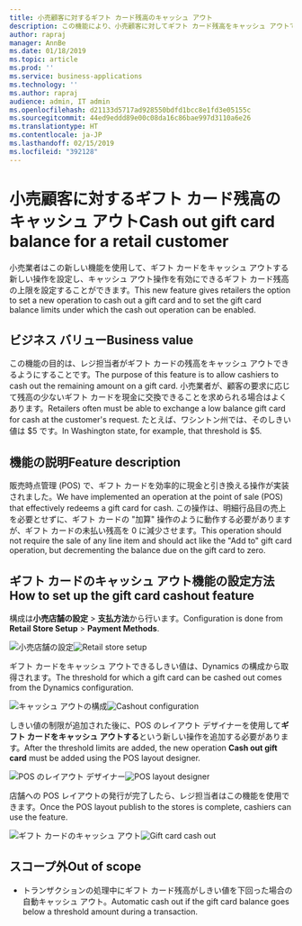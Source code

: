 ```yaml
---
title: 小売顧客に対するギフト カード残高のキャッシュ アウト
description: この機能により、小売顧客に対してギフト カード残高をキャッシュ アウトできるようになります。
author: rapraj
manager: AnnBe
ms.date: 01/18/2019
ms.topic: article
ms.prod: ''
ms.service: business-applications
ms.technology: ''
ms.author: rapraj
audience: admin, IT admin
ms.openlocfilehash: d21133d5717ad928550bdfd1bcc8e1fd3e05155c
ms.sourcegitcommit: 44ed9eddd89e00c08da16c86bae997d3110a6e26
ms.translationtype: HT
ms.contentlocale: ja-JP
ms.lasthandoff: 02/15/2019
ms.locfileid: "392128"
---
```

# <a name="cash-out-gift-card-balance-for-a-retail-customer"></a><span data-ttu-id="f6fd8-103">小売顧客に対するギフト カード残高のキャッシュ アウト</span><span class="sxs-lookup"><span data-stu-id="f6fd8-103">Cash out gift card balance for a retail customer</span></span>



<span data-ttu-id="f6fd8-104">小売業者はこの新しい機能を使用して、ギフト カードをキャッシュ アウトする新しい操作を設定し、キャッシュ アウト操作を有効にできるギフト カード残高の上限を設定することができます。</span><span class="sxs-lookup"><span data-stu-id="f6fd8-104">This new feature gives retailers the option to set a new operation to cash out a gift card and to set the gift card balance limits under which the cash out operation can be enabled.</span></span> 

## <a name="business-value"></a><span data-ttu-id="f6fd8-105">ビジネス バリュー</span><span class="sxs-lookup"><span data-stu-id="f6fd8-105">Business value</span></span>
<span data-ttu-id="f6fd8-106">この機能の目的は、レジ担当者がギフト カードの残高をキャッシュ アウトできるようにすることです。</span><span class="sxs-lookup"><span data-stu-id="f6fd8-106">The purpose of this feature is to allow cashiers to cash out the remaining amount on a gift card.</span></span> <span data-ttu-id="f6fd8-107">小売業者が、顧客の要求に応じて残高の少ないギフト カードを現金に交換できることを求められる場合はよくあります。</span><span class="sxs-lookup"><span data-stu-id="f6fd8-107">Retailers often must be able to exchange a low balance gift card for cash at the customer's request.</span></span> <span data-ttu-id="f6fd8-108">たとえば、ワシントン州では、そのしきい値は $5 です。</span><span class="sxs-lookup"><span data-stu-id="f6fd8-108">In Washington state, for example, that threshold is $5.</span></span> 

## <a name="feature-description"></a><span data-ttu-id="f6fd8-109">機能の説明</span><span class="sxs-lookup"><span data-stu-id="f6fd8-109">Feature description</span></span>
<span data-ttu-id="f6fd8-110">販売時点管理 (POS) で、ギフト カードを効率的に現金と引き換える操作が実装されました。</span><span class="sxs-lookup"><span data-stu-id="f6fd8-110">We have implemented an operation at the point of sale (POS) that effectively redeems a gift card for cash.</span></span> <span data-ttu-id="f6fd8-111">この操作は、明細行品目の売上を必要とせずに、ギフト カードの "加算" 操作のように動作する必要がありますが、ギフト カードの未払い残高を 0 に減少させます。</span><span class="sxs-lookup"><span data-stu-id="f6fd8-111">This operation should not require the sale of any line item and should act like the "Add to" gift card operation, but decrementing the balance due on the gift card to zero.</span></span>  

## <a name="how-to-set-up-the-gift-card-cashout-feature"></a><span data-ttu-id="f6fd8-112">ギフト カードのキャッシュ アウト機能の設定方法</span><span class="sxs-lookup"><span data-stu-id="f6fd8-112">How to set up the gift card cashout feature</span></span>

<span data-ttu-id="f6fd8-113">構成は**小売店舗の設定** \> **支払方法**から行います。</span><span class="sxs-lookup"><span data-stu-id="f6fd8-113">Configuration is done from **Retail Store Setup** \> **Payment Methods**.</span></span>

<span data-ttu-id="f6fd8-114">![小売店舗の設定](../../media/NoReceiptReturns1.png "小売店舗の設定")</span><span class="sxs-lookup"><span data-stu-id="f6fd8-114">![Retail store setup](../../media/NoReceiptReturns1.png "Retail Store Setup")</span></span> 

<span data-ttu-id="f6fd8-115">ギフト カードをキャッシュ アウトできるしきい値は、Dynamics の構成から取得されます。</span><span class="sxs-lookup"><span data-stu-id="f6fd8-115">The threshold for which a gift card can be cashed out comes from the Dynamics configuration.</span></span>

<span data-ttu-id="f6fd8-116">![キャッシュ アウトの構成](../../media/GiftCardCashout01.png "ギフト カードのキャッシュ アウトの構成")</span><span class="sxs-lookup"><span data-stu-id="f6fd8-116">![Cashout configuration](../../media/GiftCardCashout01.png "Cash out gift card configuration")</span></span> 

<span data-ttu-id="f6fd8-117">しきい値の制限が追加された後に、POS のレイアウト デザイナーを使用して**ギフト カードをキャッシュ アウトする**という新しい操作を追加する必要があります。</span><span class="sxs-lookup"><span data-stu-id="f6fd8-117">After the threshold limits are added, the new operation **Cash out gift card** must be added using the POS layout designer.</span></span>

<span data-ttu-id="f6fd8-118">![POS のレイアウト デザイナー](../../media/GiftCardCashout02.png "POS のレイアウト デザイナー")</span><span class="sxs-lookup"><span data-stu-id="f6fd8-118">![POS layout designer](../../media/GiftCardCashout02.png "POS Layout Designer")</span></span> 

<span data-ttu-id="f6fd8-119">店舗への POS レイアウトの発行が完了したら、レジ担当者はこの機能を使用できます。</span><span class="sxs-lookup"><span data-stu-id="f6fd8-119">Once the POS layout publish to the stores is complete, cashiers can use the feature.</span></span> 

<span data-ttu-id="f6fd8-120">![ギフト カードのキャッシュ アウト](../../media/GiftCardCashout03.png "ギフト カードのキャッシュ アウト")</span><span class="sxs-lookup"><span data-stu-id="f6fd8-120">![Gift card cash out](../../media/GiftCardCashout03.png "Gift Card Cash Out")</span></span> 

## <a name="out-of-scope"></a><span data-ttu-id="f6fd8-121">スコープ外</span><span class="sxs-lookup"><span data-stu-id="f6fd8-121">Out of scope</span></span>
- <span data-ttu-id="f6fd8-122">トランザクションの処理中にギフト カード残高がしきい値を下回った場合の自動キャッシュ アウト。</span><span class="sxs-lookup"><span data-stu-id="f6fd8-122">Automatic cash out if the gift card balance goes below a threshold amount during a transaction.</span></span> 


